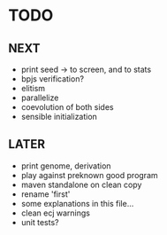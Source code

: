 TODO
====

NEXT
----
- print seed -> to screen, and to stats
- bpjs verification?
- elitism  
- parallelize
- coevolution of both sides
- sensible initialization

LATER
-----
- print genome, derivation
- play against preknown good program
- maven standalone on clean copy 
- rename 'first'
- some explanations in this file...
- clean ecj warnings
- unit tests?

